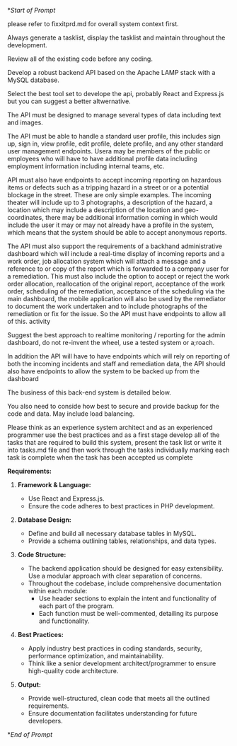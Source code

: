 
**Start of Prompt*

please refer to fixxitprd.md for overall system context first.

Always generate a tasklist, display the tasklist and maintain throughout the development.  

Review all of the existing code before any coding.

Develop a robust backend API based on the Apache LAMP stack with a MySQL database.

Select the best tool set to develope the api, probably React and Express.js but you can suggest a better altwernative.

The API must be designed to manage several types of data including text and images.

The API must be able to handle a standard user profile, this includes sign up, sign in, view profile, edit profile, delete profile, and any other standard user management endpoints. Usera may be members of the public or employees who will have to have additional profile data including employment information including internal teams, etc.

API must also have endpoints to accept incoming reporting on hazardous items or defects such as a tripping hazard in a street or or a potential blockage in the street. These are only simple examples. The incoming theater will include up to 3 photographs, a description of the hazard, a location which may include a description of the location and geo-coordinates, there may be additional information coming in which would include the user it may or may not already have a profile in the system, which means that the system should be able to accept anonymous reports. 

The API must also support the requirements of a backhand administrative dashboard which will include a real-time display of incoming reports and a work order, job allocation system which will attach a message and a reference to or copy of the report which is forwarded to a company user for a remediation.  This must also include the option to accept or reject the work order allocation, reallocation of the original report, acceptance of the work order, scheduling of the remediation, acceptance of the scheduling via the main dashboard, the mobile application will also be used by the remediator to document the work undertaken and to include photographs of the remediation or fix for the issue. So the API must have endpoints to allow all of this. activity 

Suggest the best approach to realtime monitoring / reporting for the admin dashboard, do not re-invent the wheel, use a tested system or a;roach.

In addition the API will have to have endpoints which will rely on reporting of both the incoming incidents and staff and remediation data, the API should also have endpoints to allow the system to be backed up from the dashboard 

The business of this back-end system is detailed below. 

You also need to conside how best to secure and provide backup for the code and data.  May include load balancing.

Please think as an experience system architect and as an experienced programmer use the best practices and as a first stage develop all of the tasks that are required to build this system, present the task list or write it into tasks.md file and then work through the tasks individually marking each task is complete when the task has been accepted us complete



**Requirements:**

1. **Framework & Language:**
   - Use React and Express.js.
   - Ensure the code adheres to best practices in PHP development.

2. **Database Design:**
   - Define and build all necessary database tables in MySQL.
   - Provide a schema outlining tables, relationships, and data types.

3. **Code Structure:**
   - The backend application should be designed for easy extensibility. Use a modular approach with clear separation of concerns.
   - Throughout the codebase, include comprehensive documentation within each module:
     - Use header sections to explain the intent and functionality of each part of the program.
     - Each function must be well-commented, detailing its purpose and functionality.

4. **Best Practices:**
   - Apply industry best practices in coding standards, security, performance optimization, and maintainability.
   - Think like a senior development architect/programmer to ensure high-quality code architecture.

5. **Output:** 
   - Provide well-structured, clean code that meets all the outlined requirements.
   - Ensure documentation facilitates understanding for future developers.

**End of Prompt*